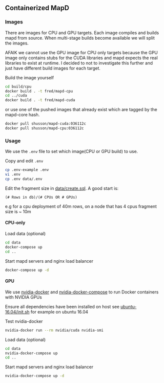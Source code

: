 ## Containerized MapD

### Images
There are images for CPU and GPU targets. Each image compiles and builds mapd
from source. When multi-stage builds become available we will split the images.

AFAIK we cannot use the GPU image for CPU only targets because the GPU image
only contains stubs for the CUDA libraries and mapd expects the real libraries
to exist at runtime. I decided to not to investigate this further and just have different build
images for each target.

Build the image yourself
```bash
cd build/cpu
docker build . -t fred/mapd-cpu
cd ../cuda
docker build . -t fred/mapd-cuda
```
or use one of the pushed images that already exist which are tagged by the
mapd-core hash.
```bash
docker pull shusson/mapd-cuda:036112c
docker pull shusson/mapd-cpu:036112c
```

### Usage
We use the `.env` file to set which image(CPU or GPU build) to use.

Copy and edit `.env`
```bash
cp .env-example .env
vi .env
cp .env data/.env
```

Edit the fragment size in [data/create.sql](data/create.sq).
A good start is:

    (# Rows in db)/(# CPUs OR # GPUs)

e.g for a cpu deployment of 40m rows, on a node that has 4 cpus fragment size
is ~ 10m

#### CPU-only
Load data (optional)
```bash
cd data
docker-compose up
cd ..
```

Start mapd servers and nginx load balancer
```bash
docker-compose up -d
```

#### GPU
We use [nvidia-docker](https://github.com/NVIDIA/nvidia-docker) and [nvidia-docker-compose](https://github.com/eywalker/nvidia-docker-compose) to run
Docker containers with NVIDIA GPUs

Ensure all dependencies have been installed on host see [ubuntu-16.04/init.sh](aws/init.sh) for example on ubuntu 16.04

Test nvidia-docker
```bash
nvidia-docker run --rm nvidia/cuda nvidia-smi
```

Load data (optional)
```bash
cd data
nvidia-docker-compose up
cd ..
```

Start mapd servers and nginx load balancer
```bash
nvidia-docker-compose up -d
```
